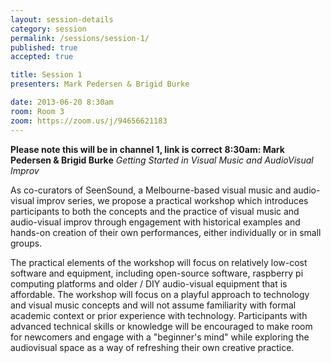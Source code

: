 ```yaml
---
layout: session-details
category: session
permalink: /sessions/session-1/
published: true
accepted: true

title: Session 1
presenters: Mark Pedersen & Brigid Burke

date: 2013-06-20 8:30am
room: Room 3
zoom: https://zoom.us/j/94656621183
---
```

**Please note this will be in channel 1, link is correct**
**8:30am: Mark Pedersen & Brigid Burke**
_Getting Started in Visual Music and AudioVisual Improv_

As co-curators of SeenSound, a Melbourne-based visual music and audio-visual improv series, we propose a practical workshop which introduces participants to both the concepts and the practice of visual music and audio-visual improv through engagement with historical examples and hands-on creation of their own performances, either individually or in small groups. 

The practical elements of the workshop will focus on relatively low-cost software and equipment, including open-source software, raspberry pi computing platforms and older / DIY audio-visual equipment that is affordable. The workshop will focus on a playful approach to technology and visual music concepts and will not assume familiarity with formal academic context or prior experience with technology. Participants with advanced technical skills or knowledge will be encouraged to make room for newcomers and engage with a "beginner's mind" while exploring the audiovisual space as a way of refreshing their own creative practice. 